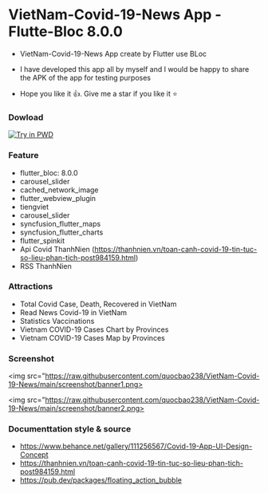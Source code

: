 # VietNam-Covid-19-News App - Flutte-Bloc 8.0.0

* VietNam-Covid-19-News App create by Flutter use BLoc

* I have developed this app all by myself and I would be happy to share the APK of the app for testing purposes
* Hope you like it 👍. Give me a star if you like it ⭐

### Dowload
[![Try in PWD](https://i.pinimg.com/originals/01/d9/53/01d95329a419f52751f875daf9d0f1aa.png)](https://github.com/quocbao238/Flutter-GetX-Pattern-Covid19-News-App/raw/main/apk/app-release.apk)

### Feature
-   flutter_bloc: 8.0.0
-   carousel_slider
-   cached_network_image
-   flutter_webview_plugin
-   tiengviet
-   carousel_slider
-   syncfusion_flutter_maps
-   syncfusion_flutter_charts
-   flutter_spinkit
-   Api Covid ThanhNien (https://thanhnien.vn/toan-canh-covid-19-tin-tuc-so-lieu-phan-tich-post984159.html)
-   RSS ThanhNien 

### Attractions
-   Total Covid Case, Death, Recovered in VietNam
-   Read News Covid-19 in VietNam
-   Statistics Vaccinations
-   Vietnam COVID-19 Cases Chart by Provinces 
-   Vietnam COVID-19 Cases Map by Provinces 

### Screenshot

<img src="https://raw.githubusercontent.com/quocbao238/VietNam-Covid-19-News/main/screenshot/banner1.png>

<img src="https://raw.githubusercontent.com/quocbao238/VietNam-Covid-19-News/main/screenshot/banner2.png>

### Documenttation style & source

- https://www.behance.net/gallery/111256567/Covid-19-App-UI-Design-Concept
- https://thanhnien.vn/toan-canh-covid-19-tin-tuc-so-lieu-phan-tich-post984159.html
- https://pub.dev/packages/floating_action_bubble

